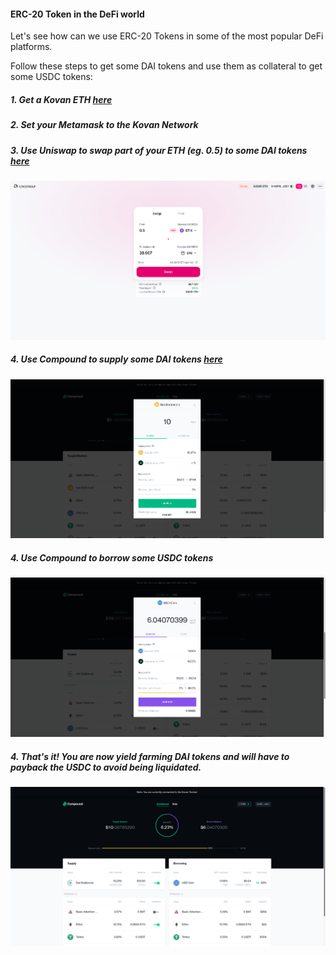 #### ERC-20 Token in the DeFi world

Let's see how can we use ERC-20 Tokens in some of the most popular DeFi platforms.

Follow these steps to get some DAI tokens and use them as collateral to get some USDC tokens:

##### 1.  Get a Kovan ETH [here](https://faucet.kovan.network/)
##### 2.  Set your Metamask to the Kovan Network
##### 3.  Use Uniswap to swap part of your ETH (eg. 0.5) to some DAI tokens [here](https://app.uniswap.org/#/swap)

![uniswap-1](images/ERC20_DeFi_Uniswap_1.png 'Uniswap ETH -> DAI')

##### 4.  Use Compound to supply some DAI tokens [here](https://app.compound.finance/)

![compound-1](images/ERC20_DeFi_Compound_1.png 'Compound DAI Supply')

##### 4.  Use Compound to borrow some USDC tokens

![compound-2](images/ERC20_DeFi_Compound_2.png 'Compound USDC Borrow')

##### 4.  That's it! You are now yield farming DAI tokens and will have to payback the USDC to avoid being liquidated.

![compound-3](images/ERC20_DeFi_Compound_3.png 'Compound USDC Borrow')